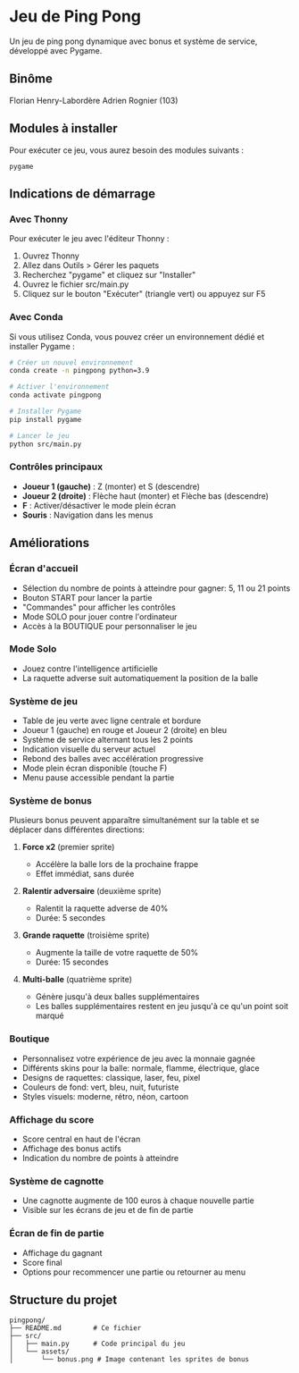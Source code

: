 # Jeu de Ping Pong

Un jeu de ping pong dynamique avec bonus et système de service, développé avec Pygame.

## Binôme

Florian Henry-Labordère
Adrien Rognier 
(103)

## Modules à installer

Pour exécuter ce jeu, vous aurez besoin des modules suivants :

```
pygame
```

## Indications de démarrage

### Avec Thonny

Pour exécuter le jeu avec l'éditeur Thonny :

1. Ouvrez Thonny
2. Allez dans Outils > Gérer les paquets
3. Recherchez "pygame" et cliquez sur "Installer"
4. Ouvrez le fichier src/main.py
5. Cliquez sur le bouton "Exécuter" (triangle vert) ou appuyez sur F5

### Avec Conda

Si vous utilisez Conda, vous pouvez créer un environnement dédié et installer Pygame :

```bash
# Créer un nouvel environnement
conda create -n pingpong python=3.9

# Activer l'environnement
conda activate pingpong

# Installer Pygame
pip install pygame

# Lancer le jeu
python src/main.py
```


### Contrôles principaux

- **Joueur 1 (gauche)** : Z (monter) et S (descendre)
- **Joueur 2 (droite)** : Flèche haut (monter) et Flèche bas (descendre)
- **F** : Activer/désactiver le mode plein écran
- **Souris** : Navigation dans les menus 

## Améliorations

### Écran d'accueil
- Sélection du nombre de points à atteindre pour gagner: 5, 11 ou 21 points
- Bouton START pour lancer la partie
- "Commandes" pour afficher les contrôles
- Mode SOLO pour jouer contre l'ordinateur
- Accès à la BOUTIQUE pour personnaliser le jeu

### Mode Solo
- Jouez contre l'intelligence artificielle
- La raquette adverse suit automatiquement la position de la balle

### Système de jeu
- Table de jeu verte avec ligne centrale et bordure
- Joueur 1 (gauche) en rouge et Joueur 2 (droite) en bleu
- Système de service alternant tous les 2 points
- Indication visuelle du serveur actuel
- Rebond des balles avec accélération progressive
- Mode plein écran disponible (touche F)
- Menu pause accessible pendant la partie

### Système de bonus
Plusieurs bonus peuvent apparaître simultanément sur la table et se déplacer dans différentes directions:

1. **Force x2** (premier sprite)
   - Accélère la balle lors de la prochaine frappe
   - Effet immédiat, sans durée

2. **Ralentir adversaire** (deuxième sprite)
   - Ralentit la raquette adverse de 40%
   - Durée: 5 secondes

3. **Grande raquette** (troisième sprite)
   - Augmente la taille de votre raquette de 50%
   - Durée: 15 secondes

4. **Multi-balle** (quatrième sprite)
   - Génère jusqu'à deux balles supplémentaires
   - Les balles supplémentaires restent en jeu jusqu'à ce qu'un point soit marqué

### Boutique
- Personnalisez votre expérience de jeu avec la monnaie gagnée
- Différents skins pour la balle: normale, flamme, électrique, glace
- Designs de raquettes: classique, laser, feu, pixel
- Couleurs de fond: vert, bleu, nuit, futuriste
- Styles visuels: moderne, rétro, néon, cartoon

### Affichage du score
- Score central en haut de l'écran
- Affichage des bonus actifs
- Indication du nombre de points à atteindre

### Système de cagnotte
- Une cagnotte augmente de 100 euros à chaque nouvelle partie
- Visible sur les écrans de jeu et de fin de partie

### Écran de fin de partie
- Affichage du gagnant
- Score final
- Options pour recommencer une partie ou retourner au menu

## Structure du projet

```
pingpong/
├── README.md        # Ce fichier
├── src/
│   ├── main.py      # Code principal du jeu
│   └── assets/
│       └── bonus.png # Image contenant les sprites de bonus
``` 
